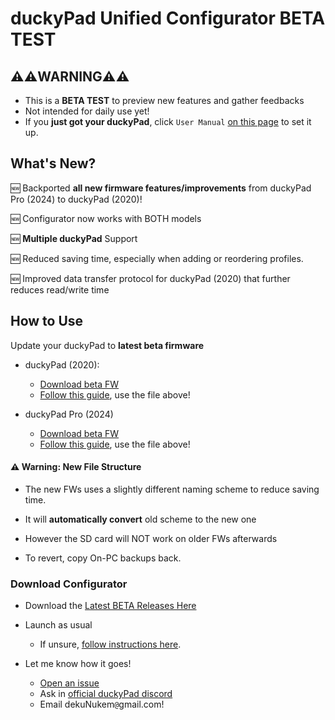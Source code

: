 # duckyPad Unified Configurator **BETA TEST**

## ⚠️⚠️WARNING⚠️⚠️

* This is a **BETA TEST** to preview new features and gather feedbacks
* Not intended for daily use yet!
* If you **just got your duckyPad**, click `User Manual` [on this page](https://duckypad.com) to set it up.

## What's New?

🆕 Backported **all new firmware features/improvements** from duckyPad Pro (2024) to duckyPad (2020)!

🆕 Configurator now works with BOTH models

🆕 **Multiple duckyPad** Support

🆕 Reduced saving time, especially when adding or reordering profiles.

🆕 Improved data transfer protocol for duckyPad (2020) that further reduces read/write time

## How to Use

Update your duckyPad to **latest beta firmware**

* duckyPad (2020):
	* [Download beta FW](https://github.com/duckyPad/duckyPad-Configurator/raw/master/duckypad_v2.0.0.dfu)
	* [Follow this guide](https://github.com/dekuNukem/duckyPad/blob/master/firmware_updates_and_version_history.md), use the file above!

* duckyPad Pro (2024)
	* [Download beta FW](https://github.com/duckyPad/duckyPad-Configurator/raw/master/DPP_FW_2.0.0_94d284c5.bin)
	* [Follow this guide](https://dekunukem.github.io/duckyPad-Pro/doc/fw_update.html), use the file above!

#### ⚠️ Warning: New File Structure

* The new FWs uses a slightly different naming scheme to reduce saving time.

* It will **automatically convert** old scheme to the new one

* However the SD card will NOT work on older FWs afterwards

* To revert, copy On-PC backups back.

### Download Configurator

* Download the [Latest BETA Releases Here](https://github.com/duckyPad/duckyPad-Configurator/releases/latest)

* Launch as usual

	* If unsure, [follow instructions here](https://dekunukem.github.io/duckyPad-Pro/doc/getting_started.html).

* Let me know how it goes!

	* [Open an issue](https://github.com/duckyPad/duckyPad-Configurator/issues)
	* Ask in [official duckyPad discord](https://discord.gg/4sJCBx5)
	* Email dekuNukem`@`gmail.com!